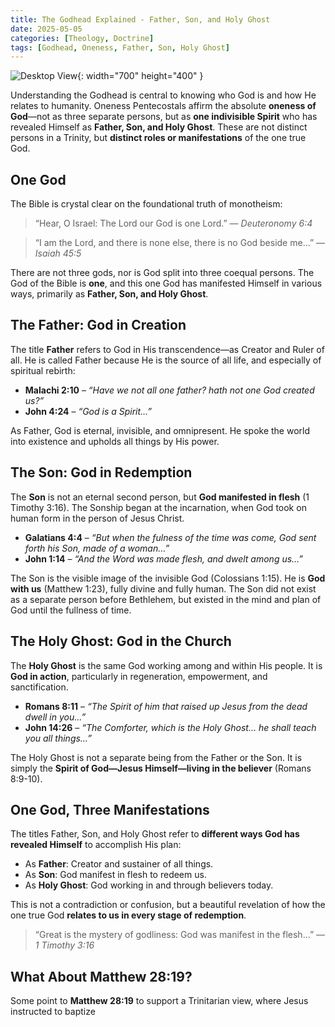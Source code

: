 ```yaml
---
title: The Godhead Explained - Father, Son, and Holy Ghost
date: 2025-05-05
categories: [Theology, Doctrine]
tags: [Godhead, Oneness, Father, Son, Holy Ghost]
---
```


![Desktop View](https://images.unsplash.com/photo-1521106581851-da5b6457f674?q=80&w=2074&auto=format&fit=crop&ixlib=rb-4.1.0&ixid=M3wxMjA3fDB8MHxwaG90by1wYWdlfHx8fGVufDB8fHx8fA%3D%3D){: width="700" height="400" }

Understanding the Godhead is central to knowing who God is and how He relates to humanity. Oneness Pentecostals affirm the absolute **oneness of God**—not as three separate persons, but as **one indivisible Spirit** who has revealed Himself as **Father, Son, and Holy Ghost**. These are not distinct persons in a Trinity, but **distinct roles or manifestations** of the one true God.

## One God

The Bible is crystal clear on the foundational truth of monotheism:

> “Hear, O Israel: The Lord our God is one Lord.” — _Deuteronomy 6:4_

> “I am the Lord, and there is none else, there is no God beside me…” — _Isaiah 45:5_

There are not three gods, nor is God split into three coequal persons. The God of the Bible is **one**, and this one God has manifested Himself in various ways, primarily as **Father, Son, and Holy Ghost**.

## The Father: God in Creation

The title **Father** refers to God in His transcendence—as Creator and Ruler of all. He is called Father because He is the source of all life, and especially of spiritual rebirth:

- **Malachi 2:10** – _“Have we not all one father? hath not one God created us?”_
- **John 4:24** – _“God is a Spirit…”_

As Father, God is eternal, invisible, and omnipresent. He spoke the world into existence and upholds all things by His power.

## The Son: God in Redemption

The **Son** is not an eternal second person, but **God manifested in flesh** (1 Timothy 3:16). The Sonship began at the incarnation, when God took on human form in the person of Jesus Christ.

- **Galatians 4:4** – _“But when the fulness of the time was come, God sent forth his Son, made of a woman…”_
- **John 1:14** – _“And the Word was made flesh, and dwelt among us…”_

The Son is the visible image of the invisible God (Colossians 1:15). He is **God with us** (Matthew 1:23), fully divine and fully human. The Son did not exist as a separate person before Bethlehem, but existed in the mind and plan of God until the fullness of time.

## The Holy Ghost: God in the Church

The **Holy Ghost** is the same God working among and within His people. It is **God in action**, particularly in regeneration, empowerment, and sanctification.

- **Romans 8:11** – _“The Spirit of him that raised up Jesus from the dead dwell in you…”_
- **John 14:26** – _“The Comforter, which is the Holy Ghost… he shall teach you all things…”_

The Holy Ghost is not a separate being from the Father or the Son. It is simply the **Spirit of God—Jesus Himself—living in the believer** (Romans 8:9-10).

## One God, Three Manifestations

The titles Father, Son, and Holy Ghost refer to **different ways God has revealed Himself** to accomplish His plan:

- As **Father**: Creator and sustainer of all things.
- As **Son**: God manifest in flesh to redeem us.
- As **Holy Ghost**: God working in and through believers today.

This is not a contradiction or confusion, but a beautiful revelation of how the one true God **relates to us in every stage of redemption**.

> “Great is the mystery of godliness: God was manifest in the flesh…” — _1 Timothy 3:16_

## What About Matthew 28:19?

Some point to **Matthew 28:19** to support a Trinitarian view, where Jesus instructed to baptize
